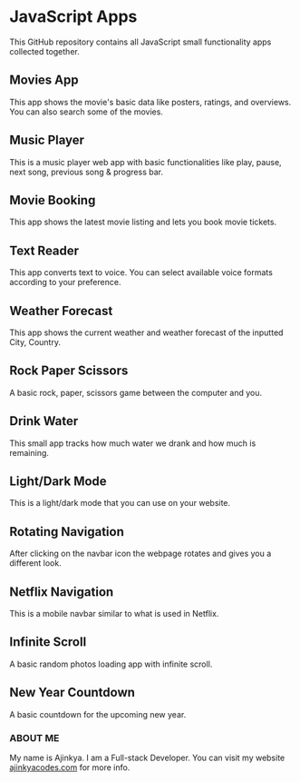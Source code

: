 # JavaScript Apps

This GitHub repository contains all JavaScript small functionality apps collected together.

## Movies App
This app shows the movie's basic data like posters, ratings, and overviews. You can also search some of the movies.

## Music Player
This is a music player web app with basic functionalities like play, pause, next song, previous song & progress bar.

## Movie Booking
This app shows the latest movie listing and lets you book movie tickets.

## Text Reader
This app converts text to voice. You can select available voice formats according to your preference.

## Weather Forecast
This app shows the current weather and weather forecast of the inputted City, Country.

## Rock Paper Scissors
A basic rock, paper, scissors game between the computer and you.

## Drink Water
This small app tracks how much water we drank and how much is remaining.

## Light/Dark Mode
This is a light/dark mode that you can use on your website.

## Rotating Navigation
After clicking on the navbar icon the webpage rotates and gives you a different look.

## Netflix Navigation
This is a mobile navbar similar to what is used in Netflix.

## Infinite Scroll
A basic random photos loading app with infinite scroll.

## New Year Countdown
A basic countdown for the upcoming new year.

### ABOUT ME
My name is Ajinkya. I am a Full-stack Developer. You can visit my website [ajinkyacodes.com](https://ajinkyacodes.com) for more info.
